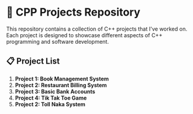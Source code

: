 # 🚀 CPP Projects Repository

This repository contains a collection of C++ projects that I've worked on. Each project is designed to showcase different aspects of C++ programming and software development.

## 📋 Project List

1. **Project 1: Book Management System**
2. **Project 2: Restaurant Billing System**
3. **Project 3: Basic Bank Accounts**
4. **Project 4: Tik Tak Toe Game**
5. **Project 2: Toll Naka System**
